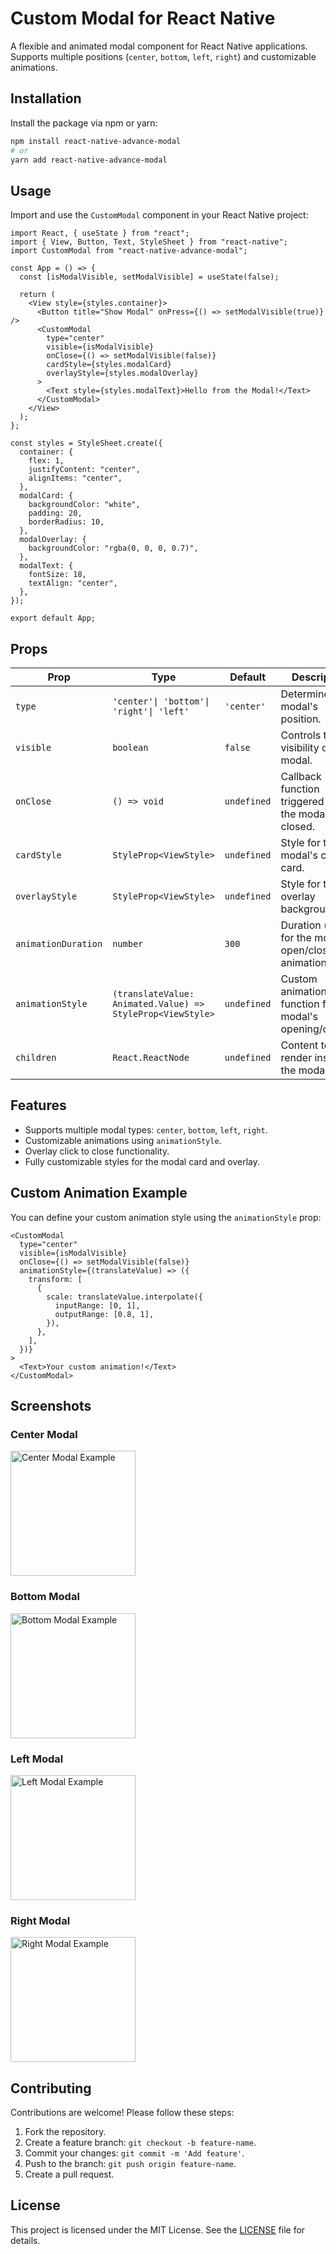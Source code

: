 # Custom Modal for React Native

A flexible and animated modal component for React Native applications. Supports multiple positions (`center`, `bottom`, `left`, `right`) and customizable animations.

## Installation

Install the package via npm or yarn:

```bash
npm install react-native-advance-modal
# or
yarn add react-native-advance-modal
```

## Usage

Import and use the `CustomModal` component in your React Native project:

```tsx
import React, { useState } from "react";
import { View, Button, Text, StyleSheet } from "react-native";
import CustomModal from "react-native-advance-modal";

const App = () => {
  const [isModalVisible, setModalVisible] = useState(false);

  return (
    <View style={styles.container}>
      <Button title="Show Modal" onPress={() => setModalVisible(true)} />
      <CustomModal
        type="center"
        visible={isModalVisible}
        onClose={() => setModalVisible(false)}
        cardStyle={styles.modalCard}
        overlayStyle={styles.modalOverlay}
      >
        <Text style={styles.modalText}>Hello from the Modal!</Text>
      </CustomModal>
    </View>
  );
};

const styles = StyleSheet.create({
  container: {
    flex: 1,
    justifyContent: "center",
    alignItems: "center",
  },
  modalCard: {
    backgroundColor: "white",
    padding: 20,
    borderRadius: 10,
  },
  modalOverlay: {
    backgroundColor: "rgba(0, 0, 0, 0.7)",
  },
  modalText: {
    fontSize: 18,
    textAlign: "center",
  },
});

export default App;
```

## Props

| Prop                | Type                                                       | Default     | Description                                                      |
| ------------------- | ---------------------------------------------------------- | ----------- | ---------------------------------------------------------------- |
| `type`              | `'center'\| 'bottom'\| 'right'\| 'left'`                   | `'center'`  | Determines the modal's position.                                 |
| `visible`           | `boolean`                                                  | `false`     | Controls the visibility of the modal.                            |
| `onClose`           | `() => void`                                               | `undefined` | Callback function triggered when the modal is closed.            |
| `cardStyle`         | `StyleProp<ViewStyle>`                                     | `undefined` | Style for the modal's content card.                              |
| `overlayStyle`      | `StyleProp<ViewStyle>`                                     | `undefined` | Style for the overlay background.                                |
| `animationDuration` | `number`                                                   | `300`       | Duration (in ms) for the modal open/close animation.             |
| `animationStyle`    | `(translateValue: Animated.Value) => StyleProp<ViewStyle>` | `undefined` | Custom animation style function for the modal's opening/closing. |
| `children`          | `React.ReactNode`                                          | `undefined` | Content to render inside the modal.                              |

## Features

- Supports multiple modal types: `center`, `bottom`, `left`, `right`.
- Customizable animations using `animationStyle`.
- Overlay click to close functionality.
- Fully customizable styles for the modal card and overlay.

## Custom Animation Example

You can define your custom animation style using the `animationStyle` prop:

```tsx
<CustomModal
  type="center"
  visible={isModalVisible}
  onClose={() => setModalVisible(false)}
  animationStyle={(translateValue) => ({
    transform: [
      {
        scale: translateValue.interpolate({
          inputRange: [0, 1],
          outputRange: [0.8, 1],
        }),
      },
    ],
  })}
>
  <Text>Your custom animation!</Text>
</CustomModal>
```

## Screenshots

### Center Modal

<img src="./src/assets/center.png" alt="Center Modal Example" width="200" />

### Bottom Modal

<img src="./src/assets/bottom.png" alt="Bottom Modal Example" width="200" />

### Left Modal

<img src="./src/assets/left.png" alt="Left Modal Example" width="200" />

### Right Modal

<img src="./src/assets/right.png" alt="Right Modal Example" width="200" />

## Contributing

Contributions are welcome! Please follow these steps:

1. Fork the repository.
2. Create a feature branch: `git checkout -b feature-name`.
3. Commit your changes: `git commit -m 'Add feature'`.
4. Push to the branch: `git push origin feature-name`.
5. Create a pull request.

## License

This project is licensed under the MIT License. See the [LICENSE](./LICENSE) file for details.
